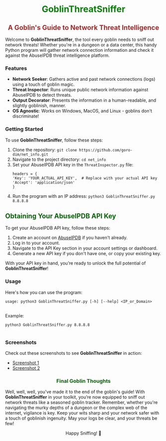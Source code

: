 
  <h1 style="color:green; text-align:center;">GoblinThreatSniffer</h1>
  <h2 style="color:brown; text-align:center;">A Goblin's Guide to Network Threat Intelligence</h2>
  <p>Welcome to <strong>GoblinThreatSniffer</strong>, the tool every goblin needs to sniff out network threats! Whether you're in a dungeon or a data center, this handy Python program will gather network connection information and check it against the AbuseIPDB threat intelligence platform.</p>

  <h3>Features</h3>
  <ul>
    <li><strong>Network Seeker</strong>: Gathers active and past network connections (logs) using a touch of goblin magic.</li>
    <li><strong>Threat Inspector</strong>: Runs unique public network information against AbuseIPDB to detect threats.</li>
    <li><strong>Output Decorator</strong>: Presents the information in a human-readable, and slightly goblinish, manner.</li>
    <li><strong>OS Agnostic</strong>: Works on Windows, MacOS, and Linux - goblins don't discriminate!</li>
  </ul>

  <h3>Getting Started</h3>
  <p>To use <strong>GoblinThreatSniffer</strong>, follow these steps:</p>
  <ol>
    <li>Clone the repository: <code>git clone https://github.com/goro-dim/net_info.git</code></li>
    <li>Navigate to the project directory: <code>cd net_info</code></li>
    <li>Set your AbuseIPDB API key in the <code>ThreatInspector.py</code> file: <pre><code>headers = {
'Key': 'YOUR_ACTUAL_API_KEY',  # Replace with your actual API key
'Accept': 'application/json'
}</code></pre></li>
    <li>Run the program with an IP address: <code>python3 GoblinThreatSniffer.py 8.8.8.8</code></li>
  </ol>

<h2 style="color:darkgreen;">Obtaining Your AbuseIPDB API Key</h2>
<p>To get your AbuseIPDB API key, follow these steps:</p>
<ol>
  <li>Create an account on <a href="https://www.abuseipdb.com" target="_blank">AbuseIPDB</a> if you haven't already.</li>
  <li>Log in to your account.</li>
  <li>Navigate to the API Key section in your account settings or dashboard.</li>
  <li>Generate a new API key if you don't have one, or copy your existing key.</li>
</ol>
<p>With your API key in hand, you’re ready to unlock the full potential of <strong>GoblinThreatSniffer</strong>!</p>




  <h3>Usage</h3>
  <p>Here's how you can use the program:</p>
  <pre>
<code>usage: python3 GoblinThreatSniffer.py [-h] [--help] &lt;IP_or_Domain&gt;</code>
  </pre>
  <p>Example:</p>
  <pre>
<code>python3 GoblinThreatSniffer.py 8.8.8.8</code>
  </pre>

  <h3>Screenshots</h3>
  <p>Check out these screenshots to see <strong>GoblinThreatSniffer</strong> in action:</p>
  <ul>
    <li><a href="screenshots/screenshot1.png">Screenshot 1</a></li>
    <li><a href="screenshots/screenshot2.png">Screenshot 2</a></li>
  </ul>
  
<h3 style="color:darkgreen; text-align:center;">Final Goblin Thoughts</h3>
<p>Well, well, well, you've made it to the end of the goblin's guide! With <strong>GoblinThreatSniffer</strong> in your toolkit, you’re now equipped to sniff out network threats like a seasoned goblin tracker. Remember, whether you're navigating the murky depths of a dungeon or the complex web of the internet, vigilance is key. Keep your wits sharp and your network safer with a touch of goblinish ingenuity. May your logs be clear, and your threats be few!</p>

<p style="text-align:center;">Happy Sniffing! 🐾</p>

 
